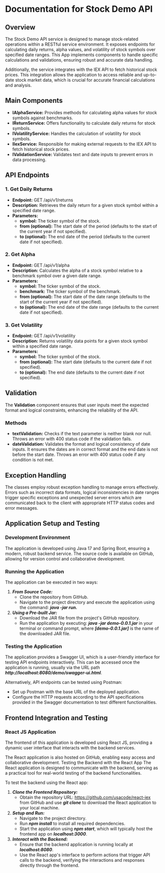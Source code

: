 # Documentation for Stock Demo API

## Overview
The Stock Demo API service is designed to manage stock-related operations within a RESTful service environment. It exposes endpoints for calculating daily returns, alpha values, and volatility of stock symbols over specified date ranges. This App implements components to handle specific calculations and validations, ensuring robust and accurate data handling.

Additionally, the service integrates with the IEX API to fetch historical stock prices. This integration allows the application to access reliable and up-to-date stock market data, which is crucial for accurate financial calculations and analysis.
## Main Components
- **IAlphaService:** Provides methods for calculating alpha values for stock symbols against benchmarks.
- **IReturnService:** Offers functionality to calculate daily returns for stock symbols.
- **IVolatilityService:** Handles the calculation of volatility for stock symbols.
- **IIexService:** Responsible for making external requests to the IEX API to fetch historical stock prices.
- **IValidationService:** Validates text and date inputs to prevent errors in data processing.

## API Endpoints
### 1. Get Daily Returns
   - **Endpoint:** GET /api/v1/returns
   - **Description:** Retrieves the daily return for a given stock symbol within a specified date range.
   - **Parameters:**
     - **symbol:** The ticker symbol of the stock.
     - **from (optional):** The start date of the period (defaults to the start of the current year if not specified).
     - **to (optional):** The end date of the period (defaults to the current date if not specified).
### 2. Get Alpha
   - **Endpoint:** GET /api/v1/alpha
   - **Description:** Calculates the alpha of a stock symbol relative to a benchmark symbol over a given date range.
   - **Parameters:**
      - **symbol:** The ticker symbol of the stock.
      - **benchmark:** The ticker symbol of the benchmark.
      - **from (optional):** The start date of the date range (defaults to the start of the current year if not specified).
      - **to (optional):** The end date of the date range (defaults to the current date if not specified).
### 3. Get Volatility
   - **Endpoint:** GET /api/v1/volatility
   - **Description:** Returns volatility data points for a given stock symbol within a specified date range.
   - **Parameters:**
      - **symbol:** The ticker symbol of the stock.
      - **from (optional):** The start date (defaults to the current date if not specified).
      - **to (optional):** The end date (defaults to the current date if not specified).

## Validation
The **Validation** component ensures that user inputs meet the expected format and logical constraints, enhancing the reliability of the API.
### Methods
- **textValidation:** Checks if the text parameter is neither blank nor null. Throws an error with 400 status code if the validation fails.
- **dateValidation:** Validates the format and logical consistency of date inputs. It ensures the dates are in correct format and the end date is not before the start date. Throws an error with 400 status code if any condition is not met.
## Exception Handling
The classes employ robust exception handling to manage errors effectively. Errors such as incorrect data formats, logical inconsistencies in date ranges trigger specific exceptions and unexpected server errors which are communicated back to the client with appropriate HTTP status codes and error messages.

## Application Setup and Testing
### Development Environment
The application is developed using Java 17 and Spring Boot, ensuring a modern, robust backend service. The source code is available on GitHub, allowing for version control and collaborative development.
### Running the Application
The application can be executed in two ways:
1. ***From Source Code:***
   - Clone the repository from GitHub.
   - Navigate to the project directory and execute the application using the command: ***java -jar run.***
2. ***Using a Pre-built Jar:***
   - Download the JAR file from the project's GitHub repository.
   - Run the application by executing: ***java -jar demo-0.0.1.jar***  in your terminal or command prompt, where ***[demo-0.0.1.jar]*** is the name of the downloaded JAR file.
### Testing the Application
The application provides a Swagger UI, which is a user-friendly interface for testing API endpoints interactively. This can be accessed once the application is running, usually via the URL path ***http://localhost:8080/demo/swagger-ui.html***.

Alternatively, API endpoints can be tested using Postman:

  - Set up Postman with the base URL of the deployed application.
  - Configure the HTTP requests according to the API specifications provided in the Swagger documentation to test different functionalities.
## Frontend Integration and Testing
### React JS Application
The frontend of this application is developed using React JS, providing a dynamic user interface that interacts with the backend services. 

The React application is also hosted on GitHub, enabling easy access and collaborative development.
Testing the Backend with the React App
The React application is designed to communicate with the backend, serving as a practical tool for real-world testing of the backend functionalities.
  
To test the backend using the React app:
1. ***Clone the Frontend Repository:***
    - Obtain the repository URL: https://github.com/usacode/react-iex from GitHub and use ***git clone*** to download the React application to your local machine.
2. ***Setup and Run:***
    - Navigate to the project directory.
    - Run ***npm install*** to install all required dependencies.
    - Start the application using ***npm start***, which will typically host the frontend app on ***localhost:3000***.
3. ***Interact with the Backend:***
    - Ensure that the backend application is running locally at ***localhost:8080***.
    - Use the React app's interface to perform actions that trigger API calls to the backend, verifying the interactions and responses directly through the frontend.
